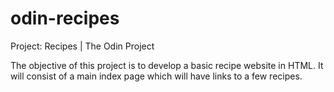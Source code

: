 # odin-recipes
Project: Recipes | The Odin Project

The objective of this project is to develop a basic recipe website in HTML.
It will consist of a main index page which will have links to a few recipes.